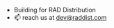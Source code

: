 - Building for RAD Distribution
- 📫 reach us at dev@raddist.com

<!---
raddistdev/raddistdev is a ✨ special ✨ repository because its `README.md` (this file) appears on your GitHub profile.
You can click the Preview link to take a look at your changes.
--->
